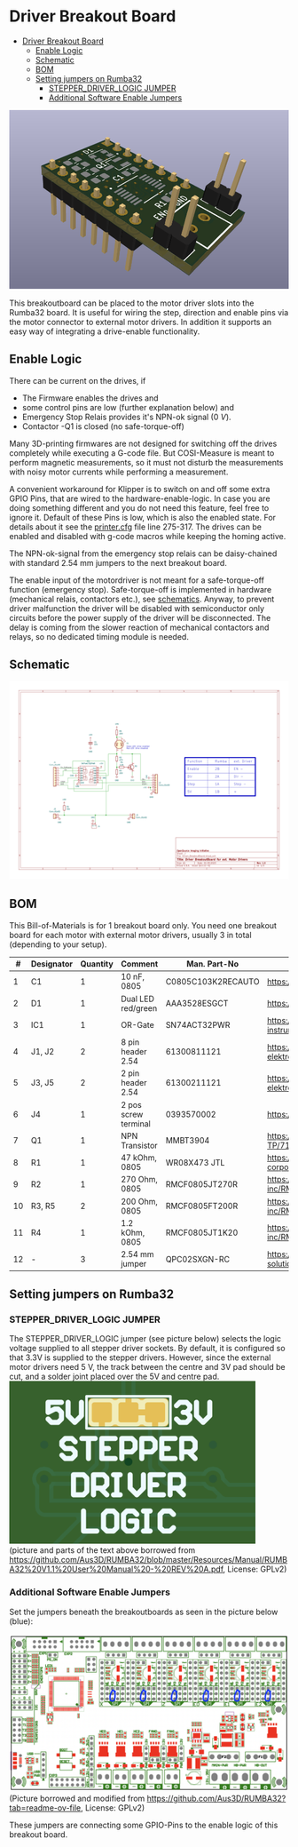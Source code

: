 # Driver Breakout Board

<!-- TOC -->

- [Driver Breakout Board](#driver-breakout-board)
  - [Enable Logic](#enable-logic)
  - [Schematic](#schematic)
  - [BOM](#bom)
  - [Setting jumpers on Rumba32](#setting-jumpers-on-rumba32)
    - [STEPPER_DRIVER_LOGIC JUMPER](#stepper_driver_logic-jumper)
    - [Additional Software Enable Jumpers](#additional-software-enable-jumpers)

<!-- /TOC -->

![Breakout Board](../../res/picto/rumba32/driver_breakoutboard/breakoutboard.png)

This breakoutboard can be placed to the motor driver slots into the Rumba32 board.
It is useful for wiring the step, direction and enable pins via the motor connector to external motor drivers. In addition it supports an easy way of integrating a drive-enable functionality.

## Enable Logic

There can be current on the drives, if

- The Firmware enables the drives and
- some control pins are low (further explanation below) and
- Emergency Stop Relais provides it's NPN-ok signal ($0 \ V$).
- Contactor -Q1 is closed (no safe-torque-off)

Many 3D-printing firmwares are not designed for switching off the drives completely while executing a G-code file. But COSI-Measure is meant to perform magnetic measurements, so it must not disturb the measurements with noisy motor currents while performing a measurement.

A convenient workaround for Klipper is to switch on and off some extra GPIO Pins, that are wired to the hardware-enable-logic. In case you are doing something different and you do not need this feature, feel free to ignore it. Default of these Pins is low, which is also the enabled state. For details about it see the [printer.cfg](../../src/software/printer.cfg) file line 275-317. The drives can be enabled and disabled with g-code macros while keeping the homing active.

The NPN-ok-signal from the emergency stop relais can be daisy-chained with standard 2.54 mm jumpers to the next breakout board.

The enable input of the motordriver is not meant for a safe-torque-off function (emergency stop). Safe-torque-off is implemented in hardware (mechanical relais, contactors etc.), see [schematics](../enclosure_wiring.md#emergencystop).
Anyway, to prevent driver malfunction the driver will be disabled with semiconductor only circuits before the power supply of the driver will be disconnected. The delay is coming from the slower reaction of mechanical contactors and relays, so no dedicated timing module is needed.

## Schematic

![Schematic](../../res/picto/rumba32/driver_breakoutboard/schematic.svg)

## BOM

This Bill-of-Materials is for 1 breakout board only. You need one breakout board for each motor with external motor drivers, usually 3 in total (depending to your setup).

| #  | Designator | Quantity | Comment              | Man. Part-No       | Link                                                                                            |
|----|------------|----------|----------------------|--------------------|-------------------------------------------------------------------------------------------------|
| 1  | C1         | 1        | 10 nF, 0805          | C0805C103K2RECAUTO | <https://www.digikey.de/de/products/detail/kemet/C0805C103K2RECAUTO/8646745>                    |
| 2  | D1         | 1        | Dual LED red/green   | AAA3528ESGCT       | <https://www.digikey.de/de/products/detail/kingbright/AAA3528ESGCT/7318936>                     |
| 3  | IC1        | 1        | OR-Gate              | SN74ACT32PWR       | <https://www.digikey.de/en/products/detail/texas-instruments/SN74ACT32PWR/376063>               |
| 4  | J1, J2     | 2        | 8 pin header 2.54    | 61300811121        | <https://www.digikey.de/de/products/detail/w%C3%BCrth-elektronik/61300811121/4846839>           |
| 5  | J3, J5     | 2        | 2 pin header 2.54    | 61300211121        | <https://www.digikey.de/de/products/detail/w%C3%BCrth-elektronik/61300211121/4846823>           |
| 6  | J4         | 1        | 2 pos screw terminal | 0393570002         | <https://www.digikey.de/de/products/detail/molex/0393570002/946543>                             |
| 7  | Q1         | 1        | NPN Transistor       | MMBT3904           | <https://www.digikey.de/de/products/detail/micro-commercial-co/MMBT3904-TP/717280>              |
| 8  | R1         | 1        | 47 kOhm, 0805        | WR08X473 JTL       | <https://www.digikey.de/de/products/detail/walsin-technology-corporation/WR08X473-JTL/13240617> |
| 9  | R2         | 1        | 270 Ohm, 0805        | RMCF0805JT270R     | <https://www.digikey.de/de/products/detail/stackpole-electronics-inc/RMCF0805JT270R/1757887>    |
| 10  | R3, R5    | 2        | 200 Ohm, 0805        | RMCF0805FT200R     | <https://www.digikey.de/de/products/detail/stackpole-electronics-inc/RMCF0805FT200R/1760343>    |
| 11 | R4         | 1        | 1.2 kOhm, 0805       | RMCF0805JT1K20     | <https://www.digikey.de/de/products/detail/stackpole-electronics-inc/RMCF0805JT1K20/1757811>    |
| 12 | -          | 3        | 2.54 mm jumper       | QPC02SXGN-RC       | <https://www.digikey.de/en/products/detail/sullins-connector-solutions/QPC02SXGN-RC/2618262>    |

## Setting jumpers on Rumba32

### STEPPER_DRIVER_LOGIC JUMPER

The STEPPER_DRIVER_LOGIC jumper (see picture below) selects the logic voltage supplied to all stepper driver
sockets. By default, it is configured so that 3.3V is supplied to the stepper drivers. However, since the external motor drivers need 5 V, the track between the centre and 3V pad should be cut, and a solder joint placed over the 5V and centre pad. <br>
![voltage selection](../../res/picto/rumba32/driver_breakoutboard/stepper-driver-logic-voltage.png) <br>
(picture and parts of the text above borrowed from <https://github.com/Aus3D/RUMBA32/blob/master/Resources/Manual/RUMBA32%20V1.1%20User%20Manual%20-%20REV%20A.pdf>, License: GPLv2)

### Additional Software Enable Jumpers

Set the jumpers beneath the breakoutboards as seen in the picture below (blue):

![jumper placement](../../res/picto/rumba32/driver_breakoutboard/jumper_placement.png) <br>
(Picture borrowed and modified from <https://github.com/Aus3D/RUMBA32?tab=readme-ov-file>, License: GPLv2)

These jumpers are connecting some GPIO-Pins to the enable logic of this breakout board.
